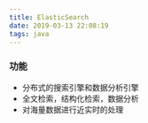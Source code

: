 ```yaml
---
title: ElasticSearch
date: 2019-03-13 22:08:19
tags: java
---
```



### 功能

- 分布式的搜索引擎和数据分析引擎
- 全文检索，结构化检索，数据分析
- 对海量数据进行近实时的处理

